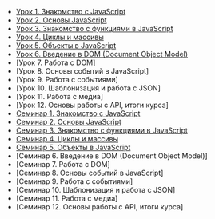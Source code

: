 - [Урок 1. Знакомство с JavaScript](https://youtu.be/_Sk4izRzeZc)
- [Урок 2. Основы JavaScript](https://youtu.be/tPfSao5yIFg)
- [Урок 3. Знакомство с функциями в JavaScript](https://youtu.be/uyUfnW2hc5Y)
- [Урок 4. Циклы и массивы](https://youtu.be/nL3frUg9zTA)
- [Урок 5. Объекты в JavaScript](https://youtu.be/0PAhWG0LWZE)
- [Урок 6. Введение в DOM (Document Object Model)](https://youtu.be/yInB1_dSmDg)
- [Урок 7. Работа с DOM]
- [Урок 8. Основы событий в JavaScript]
- [Урок 9. Работа с событиями]
- [Урок 10. Шаблонизация и работа с JSON]
- [Урок 11. Работа с медиа]
- [Урок 12. Основы работы с API, итоги курса]
- [Семинар 1. Знакомство с JavaScript](https://youtu.be/QirddaNt4sE)
- [Семинар 2. Основы JavaScript](https://youtu.be/A54q8c2clIY)
- [Семинар 3. Знакомство с функциями в JavaScript](https://youtu.be/DZhcOvDe2xI)
- [Семинар 4. Циклы и массивы](https://youtu.be/csGGrXMl7us)
- [Семинар 5. Объекты в JavaScript](https://youtu.be/WvucBMLevJA)
- [Семинар 6. Введение в DOM (Document Object Model)]
- [Семинар 7. Работа с DOM]
- [Семинар 8. Основы событий в JavaScript]
- [Семинар 9. Работа с событиями]
- [Семинар 10. Шаблонизация и работа с JSON]
- [Семинар 11. Работа с медиа]
- [Семинар 12. Основы работы с API, итоги курса]
